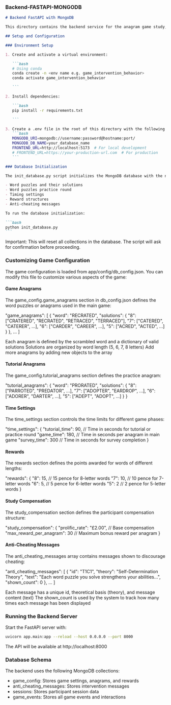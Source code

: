 ### Backend-FASTAPI-MONGODB

````markdown
# Backend FastAPI with MongoDB

This directory contains the backend service for the anagram game study, built with FastAPI and MongoDB.

## Setup and Configuration

### Environment Setup

1. Create and activate a virtual environment:

   ```bash
   # Using conda
   conda create -n <env name e.g. game_intervention_behavior>
   conda activate game_intervention_behavior

   ```

2. Install dependencies:

   ```bash
   pip install -r requirements.txt

   ```

3. Create a .env file in the root of this directory with the following variables:
   ```bash
   MONGODB_URI=mongodb://username:password@hostname:port/
   MONGODB_DB_NAME=your_database_name
   FRONTEND_URL=http://localhost:5173  # For local development
   # FRONTEND_URL=https://your-production-url.com  # For production
   ```

### Database Initialization

The init_database.py script initializes the MongoDB database with the necessary configuration for the game. This includes:

- Word puzzles and their solutions
- Word puzzles practice round
- Timing settings
- Reward structures
- Anti-cheating messages

To run the database initialization:

```bash
python init_database.py
```
````

Important: This will reset all collections in the database. The script will ask for confirmation before proceeding.

### Customizing Game Configuration

The game configuration is loaded from app/config/db_config.json. You can modify this file to customize various aspects of the game:

#### Game Anagrams

The game_config.game_anagrams section in db_config.json defines the word puzzles or anagrams used in the main game:

"game_anagrams": [
{
"word": "RECRATED",
"solutions": {
"8": ["CRATERED", "RECRATED", "RETRACED", "TERRACED"],
"7": ["CATERED", "CATERER", ...],
"6": ["CARDER", "CAREER", ...],
"5": ["ACRED", "ACTED", ...]
}
},
...
]

Each anagram is defined by the scrambled word and a dictionary of valid solutions
Solutions are organized by word length (5, 6, 7, 8 letters)
Add more anagrams by adding new objects to the array

#### Tutorial Anagrams

The game_config.tutorial_anagrams section defines the practice anagram:

"tutorial_anagrams": {
"word": "PRORATED",
"solutions": {
"8": ["PARROTED", "PREDATOR", ...],
"7": ["ADOPTER", "EARDROP", ...],
"6": ["ADORER", "DARTER", ...],
"5": ["ADEPT", "ADOPT", ...]
}
}

#### Time Settings

The time_settings section controls the time limits for different game phases:

"time_settings": {
"tutorial_time": 90, // Time in seconds for tutorial or practice round
"game_time": 180, // Time in seconds per anagram in main game
"survey_time": 300 // Time in seconds for survey completion
}

#### Rewards

The rewards section defines the points awarded for words of different lengths:

"rewards": {
"8": 15, // 15 pence for 8-letter words
"7": 10, // 10 pence for 7-letter words
"6": 5, // 5 pence for 6-letter words
"5": 2 // 2 pence for 5-letter words
}

#### Study Compensation

The study_compensation section defines the participant compensation structure:

"study_compensation": {
"prolific_rate": "£2.00", // Base compensation
"max_reward_per_anagram": 30 // Maximum bonus reward per anagram
}

#### Anti-Cheating Messages

The anti_cheating_messages array contains messages shown to discourage cheating:

"anti_cheating_messages": [
{
"id": "T1C1",
"theory": "Self-Determination Theory",
"text": "Each word puzzle you solve strengthens your abilities...",
"shown_count": 0
},
...
]

Each message has a unique id, theoretical basis (theory), and message content (text)
The shown_count is used by the system to track how many times each message has been displayed

### Running the Backend Server

Start the FastAPI server with:

```bash
uvicorn app.main:app --reload --host 0.0.0.0 --port 8000
```

The API will be available at http://localhost:8000

### Database Schema

The backend uses the following MongoDB collections:

- game_config: Stores game settings, anagrams, and rewards
- anti_cheating_messages: Stores intervention messages
- sessions: Stores participant session data
- game_events: Stores all game events and interactions
